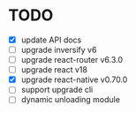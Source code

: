 # TODO
- [x] update API docs
- [ ] upgrade inversify v6
- [ ] upgrade react-router v6.3.0
- [ ] upgrade react v18
- [x] upgrade react-native v0.70.0
- [ ] support upgrade cli
- [ ] dynamic unloading module
